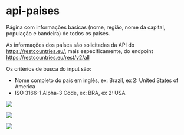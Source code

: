 # api-paises
Página com informações básicas (nome, região, nome da capital, população e bandeira) de todos os países.

As informações dos países são solicitadas da API do https://restcountries.eu/, mais especificamente, do endpoint https://restcountries.eu/rest/v2/all

Os critérios de busca do input são: 
- Nome completo do país em inglês, ex: Brazil, ex 2: United States of America
- ISO 3166-1 Alpha-3 Code, ex: BRA, ex 2: USA

![](https://i.imgur.com/LTKaFy7.png)

![](https://i.imgur.com/ykmFoFk.png)

![](https://i.imgur.com/hUMIUjj.png)
